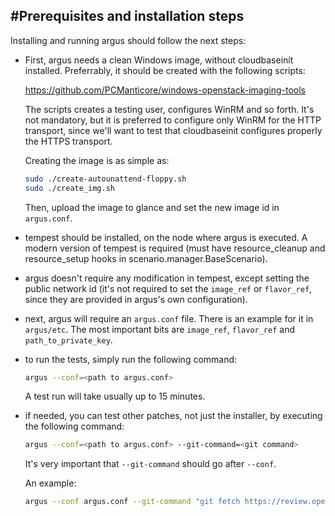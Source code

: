 #Prerequisites and installation steps
-------------------------------------

Installing and running argus should follow the next steps:


* First, argus needs a clean Windows image, without cloudbaseinit installed.
  Preferrably, it should be created with the following scripts:

  https://github.com/PCManticore/windows-openstack-imaging-tools

  The scripts creates a testing user, configures WinRM and so forth.
  It's not mandatory, but it is preferred to configure only WinRM for
  the HTTP transport, since we'll want to test that cloudbaseinit
  configures properly the HTTPS transport.
  
  Creating the image is as simple as:
  ```sh
  sudo ./create-autounattend-floppy.sh
  sudo ./create_img.sh
  ```
  Then, upload the image to glance and set the new image id
  in `argus.conf`.

* tempest should be installed, on the node where argus is executed.
  A modern version of tempest is required (must have resource_cleanup and
  resource_setup hooks in scenario.manager.BaseScenario).

* argus doesn't require any modification in tempest, except setting the
  public network id (it's not required to set the `image_ref` or `flavor_ref`,
  since they are provided in argus's own configuration).

* next, argus will require an `argus.conf` file. There is an example for it
  in `argus/etc`. The most important bits are `image_ref`, `flavor_ref` and
  `path_to_private_key`.

* to run the tests, simply run the following command:
  ```sh
  argus --conf=<path to argus.conf>
  ```
  A test run will take usually up to 15 minutes.

* if needed, you can test other patches, not just the installer, by executing the
  following command:
  ```sh 
  argus --conf=<path to argus.conf> --git-command=<git command>
  ```
  It's very important that `--git-command` should go after `--conf`.

  An example:
  ```sh
  argus --conf argus.conf --git-command "git fetch https://review.openstack.org/stackforge/cloudbase-init refs/changes/77/143277/1 && git checkout FETCH_HEAD"
  ```